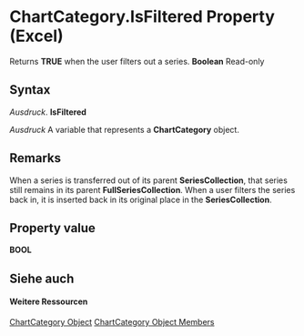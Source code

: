 
# ChartCategory.IsFiltered Property (Excel)

Returns  **TRUE** when the user filters out a series. **Boolean** Read-only


## Syntax

 _Ausdruck_. **IsFiltered**

 _Ausdruck_ A variable that represents a **ChartCategory** object.


## Remarks

When a series is transferred out of its parent  **SeriesCollection**, that series still remains in its parent **FullSeriesCollection**. When a user filters the series back in, it is inserted back in its original place in the **SeriesCollection**.


## Property value

 **BOOL**


## Siehe auch


#### Weitere Ressourcen


[ChartCategory Object](2060fdef-8da0-b549-462d-129cf093a3da.md)
[ChartCategory Object Members](http://msdn.microsoft.com/library/916d6391-fd6d-c425-cecb-f4c61c513886%28Office.15%29.aspx)